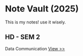 # Note Vault (2025)

This is my notes! use it wisely.

## HD - SEM 2
Data Communication [View >>](/Data_Communication/note.md)
